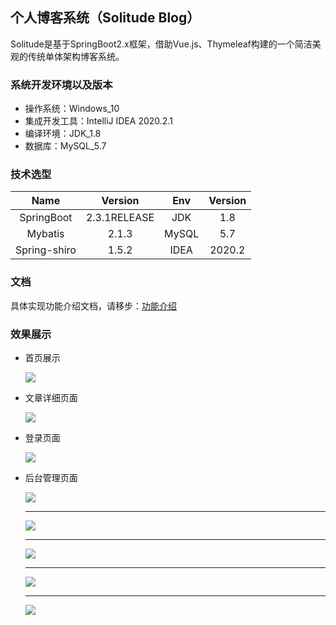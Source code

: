 ## 个人博客系统（Solitude Blog）

Solitude是基于SpringBoot2.x框架，借助Vue.js、Thymeleaf构建的一个简洁美观的传统单体架构博客系统。

### 系统开发环境以及版本

+ 操作系统：Windows_10
+ 集成开发工具：IntelliJ IDEA 2020.2.1
+ 编译环境：JDK_1.8
+ 数据库：MySQL_5.7

### 技术选型

|     Name     |   Version    |  Env  | Version |
| :----------: | :----------: | :---: | :-----: |
|  SpringBoot  | 2.3.1RELEASE |  JDK  |   1.8   |
|   Mybatis    |    2.1.3     | MySQL |   5.7   |
| Spring-shiro |    1.5.2     | IDEA  | 2020.2  |

### 文档

具体实现功能介绍文档，请移步：[功能介绍](https://github.com/Yeefine/BlogSystem/blob/master/function.md)



### 效果展示

+ 首页展示

  ![](https://raw.githubusercontent.com/Yeefine/picBed/master/20210825113250.png)

+ 文章详细页面

  ![](https://raw.githubusercontent.com/Yeefine/picBed/master/20210825113223.png)

+ 登录页面

  ![](https://raw.githubusercontent.com/Yeefine/picBed/master/20210825113301.png)

+ 后台管理页面

  ![](https://raw.githubusercontent.com/Yeefine/picBed/master/20210825143147.png)

  ---

  ![](https://raw.githubusercontent.com/Yeefine/picBed/master/20210825113327.png)

  ---

  ![](https://raw.githubusercontent.com/Yeefine/picBed/master/20210825113341.png)

  ---

  ![](https://raw.githubusercontent.com/Yeefine/picBed/master/20210825143110.png)

  ---

  ![](https://raw.githubusercontent.com/Yeefine/picBed/master/20210825143129.png)